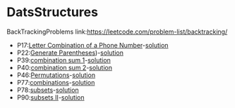 # DatsStructures
BackTrackingProblems link:https://leetcode.com/problem-list/backtracking/

* P17:[Letter Combination of a Phone Number](BackTracking-md/P17.md)-[solution](BackTracking/P17.py)
* P22:[Generate Parentheses](BackTracking-md/P22.md))-[solution](BackTracking/P17.py)
* P39:[combination sum 1](BackTracking-md/P39.md)-[solution](BackTracking/P39.py)
* P40:[combination sum 2](BackTracking-md/P40.md)-[solution](BackTracking/P40.py)
* P46:[Permutations](BackTracking-md/P46.md)-[solution](BackTracking/P46.py)
* P77:[combinations](BackTracking-md/P77.md)-[solution](BackTracking/P77.py)
* P78:[subsets](BackTracking-md/P78.md)-[solution](BackTracking/P78.py)
* P90:[subsets II](BackTracking-md/P90.md)-[solution](BackTracking/P90.py)